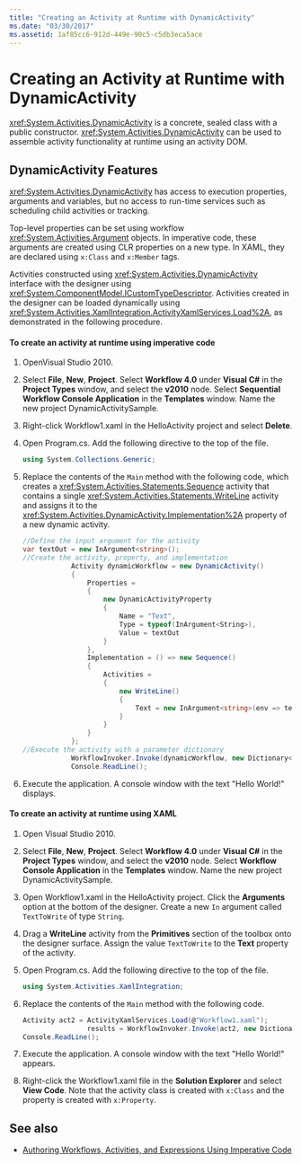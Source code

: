 ```yaml
---
title: "Creating an Activity at Runtime with DynamicActivity"
ms.date: "03/30/2017"
ms.assetid: 1af85cc6-912d-449e-90c5-c5db3eca5ace
---
```

# Creating an Activity at Runtime with DynamicActivity
<xref:System.Activities.DynamicActivity> is a concrete, sealed class with a public constructor. <xref:System.Activities.DynamicActivity> can be used to assemble activity functionality at runtime using an activity DOM.  
  
## DynamicActivity Features  
 <xref:System.Activities.DynamicActivity> has access to execution properties, arguments and variables, but no access to run-time services such as scheduling child activities or tracking.  
  
 Top-level properties can be set using workflow <xref:System.Activities.Argument> objects. In imperative code, these arguments are created using CLR properties on a new type. In XAML, they are declared using `x:Class` and `x:Member` tags.  
  
 Activities constructed using <xref:System.Activities.DynamicActivity> interface with the designer using <xref:System.ComponentModel.ICustomTypeDescriptor>. Activities created in the designer can be loaded dynamically using <xref:System.Activities.XamlIntegration.ActivityXamlServices.Load%2A>, as demonstrated in the following procedure.  
  
#### To create an activity at runtime using imperative code  
  
1. OpenVisual Studio 2010.  
  
2. Select **File**, **New**, **Project**. Select **Workflow 4.0** under **Visual C#** in the **Project Types** window, and select the **v2010** node. Select **Sequential Workflow Console Application** in the **Templates** window. Name the new project DynamicActivitySample.  
  
3. Right-click Workflow1.xaml in the HelloActivity project and select **Delete**.  
  
4. Open Program.cs. Add the following directive to the top of the file.  
  
    ```csharp  
    using System.Collections.Generic;  
    ```  
  
5. Replace the contents of the `Main` method with the following code, which creates a <xref:System.Activities.Statements.Sequence> activity that contains a single <xref:System.Activities.Statements.WriteLine> activity and assigns it to the <xref:System.Activities.DynamicActivity.Implementation%2A> property of a new dynamic activity.  
  
    ```csharp  
    //Define the input argument for the activity  
    var textOut = new InArgument<string>();  
    //Create the activity, property, and implementation  
                Activity dynamicWorkflow = new DynamicActivity()  
                {  
                    Properties =   
                    {  
                        new DynamicActivityProperty  
                        {  
                            Name = "Text",  
                            Type = typeof(InArgument<String>),  
                            Value = textOut  
                        }  
                    },  
                    Implementation = () => new Sequence()  
                    {  
                        Activities =   
                        {  
                            new WriteLine()  
                            {  
                                Text = new InArgument<string>(env => textOut.Get(env))  
                            }  
                        }  
                    }  
                };  
    //Execute the activity with a parameter dictionary  
                WorkflowInvoker.Invoke(dynamicWorkflow, new Dictionary<string, object> { { "Text", "Hello World!" } });  
                Console.ReadLine();  
    ```  
  
6. Execute the application. A console window with the text "Hello World!" displays.  
  
#### To create an activity at runtime using XAML  
  
1. Open Visual Studio 2010.  
  
2. Select **File**, **New**, **Project**. Select **Workflow 4.0** under **Visual C#** in the **Project Types** window, and select the **v2010** node. Select  **Workflow Console Application** in the **Templates** window. Name the new project DynamicActivitySample.  
  
3. Open Workflow1.xaml in the HelloActivity project. Click the **Arguments** option at the bottom of the designer. Create a new `In` argument called `TextToWrite` of type `String`.  
  
4. Drag a **WriteLine** activity from the **Primitives** section of the toolbox onto the designer surface. Assign the value `TextToWrite` to the **Text** property of the activity.  
  
5. Open Program.cs. Add the following directive to the top of the file.  
  
    ```csharp  
    using System.Activities.XamlIntegration;  
    ```  
  
6. Replace the contents of the `Main` method with the following code.  
  
    ```csharp  
    Activity act2 = ActivityXamlServices.Load(@"Workflow1.xaml");  
                    results = WorkflowInvoker.Invoke(act2, new Dictionary<string, object> { { "TextToWrite", "HelloWorld!" } });  
    Console.ReadLine();  
    ```  
  
7. Execute the application. A console window with the text "Hello World!" appears.  
  
8. Right-click the Workflow1.xaml file in the **Solution Explorer** and select **View Code**. Note that the activity class is created with `x:Class` and the property is created with `x:Property`.  
  
## See also

- [Authoring Workflows, Activities, and Expressions Using Imperative Code](authoring-workflows-activities-and-expressions-using-imperative-code.md)
